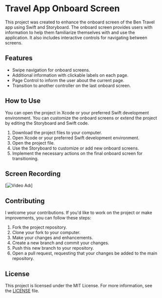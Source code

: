 # Travel App Onboard Screen


This project was created to enhance the onboard screen of the Ben Travel app using Swift and Storyboard. The onboard screen provides users with information to help them familiarize themselves with and use the application. It also includes interactive controls for navigating between screens.

## Features

- Swipe navigation for onboard screens.
- Additional information with clickable labels on each page.
- Page Control to inform the user about the current page.
- Transition to another controller on the last onboard screen.

## How to Use

You can open the project in Xcode or your preferred Swift development environment. You can customize the onboard screens or extend the project by editing the Storyboard and Swift code.

1. Download the project files to your computer.
2. Open Xcode or your preferred Swift development environment.
3. Open the project file.
4. Use the Storyboard to customize or add new onboard screens.
5. Implement the necessary actions on the final onboard screen for transitioning.

## Screen Recording

[![Video Adı](screenRecording.gif)]


## Contributing

I welcome your contributions. If you'd like to work on the project or make improvements, you can follow these steps:

1. Fork the project repository.
2. Clone your fork to your computer.
3. Make your changes and enhancements.
4. Create a new branch and commit your changes.
5. Push this new branch to your repository.
6. Open a pull request, requesting that your changes be added to the main repository.

## License

This project is licensed under the MIT License. For more information, see the [LICENSE](LICENSE) file.

